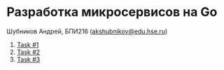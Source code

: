 # Разработка микросервисов на Go
Шубников Андрей, БПИ216 ([akshubnikov@edu.hse.ru](mailto:akshubnikov@edu.hse.ru))

1. [Task #1](https://gitlab.com/shbov/hse-go/-/tree/task1)
2. [Task #2](https://gitlab.com/shbov/hse-go/-/tree/task2)
3. [Task #3](https://gitlab.com/shbov/hse-go/-/tree/task3)
